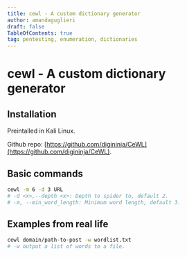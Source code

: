 ```yaml
---
title: cewl - A custom dictionary generator
author: amandaguglieri
draft: false
TableOfContents: true
tag: pentesting, enumeration, dictionaries
---
```


# cewl - A custom dictionary generator

## Installation

Preintalled in Kali Linux.

Github repo: [https://github.com/digininja/CeWL](https://github.com/digininja/CeWL).

## Basic commands

```bash
cewl -m 6 -d 3 URL
# -d <x>,--depth <x>: Depth to spider to, default 2.
# -m, --min_word_length: Minimum word length, default 3.
```

## Examples from real life

```bash
cewl domain/path-to-post -w wordlist.txt
# -w output a list of words to a file.
```
